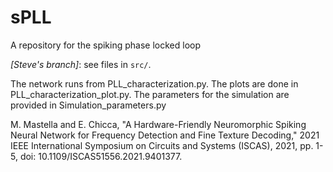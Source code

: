 # sPLL
A repository for the spiking phase locked loop

*[Steve's branch]*: see files in `src/`.

The network runs from PLL_characterization.py.
The plots are done in PLL_characterization_plot.py.
The parameters for the simulation are provided in Simulation_parameters.py

M. Mastella and E. Chicca, "A Hardware-Friendly Neuromorphic Spiking Neural Network for Frequency Detection and Fine Texture Decoding," 2021 IEEE International Symposium on Circuits and Systems (ISCAS), 2021, pp. 1-5, doi: 10.1109/ISCAS51556.2021.9401377.
